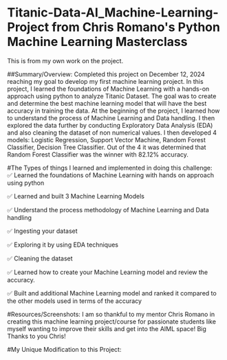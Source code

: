 # Titanic-Data-AI_Machine-Learning-Project from Chris Romano's Python Machine Learning Masterclass

This is from my own work on the project.

##Summary/Overview:
Completed this project on December 12, 2024 reaching my goal to develop my first machine learning project. In this project, I learned the foundations of Machine Learning with a hands-on approach using python to analyze Titanic Dataset. The goal was to create and  determine the best machine learning model that will have the best accuracy in training the data. At the beginning of the project, I learned how to understand the process of Machine Learning and Data handling. I then explored the data further by conducting  Exploratory Data Analysis (EDA) and also cleaning the dataset of non numerical values. I then developed 4 models: Logistic Regression, Support Vector Machine, Random Forest Classifier, Decision Tree Classifier. Out of the 4 it was determined that Random Forest Classifier was the winner with 82.12% accuracy. 


#The Types of things I learned and implemented in doing this challenge: 
✅ Learned the foundations of Machine Learning with hands on approach using python

✅ Learned and built 3 Machine Learning Models

✅ Understand the process methodology of Machine Learning and Data handling

✅ Ingesting your dataset

✅ Exploring it by using EDA techniques

✅ Cleaning the dataset

✅ Learned how to create your Machine Learning model and review the accuracy.

✅ Built and additional Machine Learning model and ranked it compared to the other models used in terms of the accuracy


#Resources/Screenshots:
I am so thankful to my mentor Chris Romano in creating this machine learning project/course for passionate students like myself wanting to improve their skills and get into the AIML space! Big Thanks to you Chris!


#My Unique Modification to this Project:
